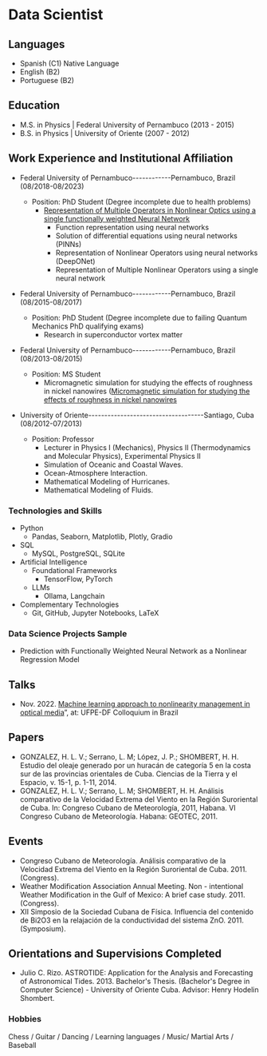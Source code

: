 # Data Scientist

## Languages

- Spanish (C1) Native Language
- English (B2)
- Portuguese (B2)

## Education 
- M.S. in Physics | Federal University of Pernambuco (2013 - 2015)
- B.S. in Physics | University of Oriente (2007 - 2012)

## Work Experience and Institutional Affiliation

- Federal University of Pernambuco------------Pernambuco, Brazil (08/2018-08/2023) 
  - Position: PhD Student (Degree incomplete due to health problems)
     - [Representation of Multiple Operators in Nonlinear Optics using a single functionally weighted Neural Network](https://www.youtube.com/watch?v=WtNqO2yZN9Y&t=3341s)
        - Function representation using neural networks
        - Solution of differential equations using neural networks (PINNs)
        - Representation of Nonlinear Operators using neural networks (DeepONet)
        - Representation of Multiple Nonlinear Operators using a single neural network  

- Federal University of Pernambuco------------Pernambuco, Brazil (08/2015-08/2017) 
  - Position: PhD Student (Degree incomplete due to failing Quantum Mechanics PhD qualifying exams)
     - Research in superconductor vortex matter

- Federal University of Pernambuco------------Pernambuco, Brazil (08/2013-08/2015) 
  - Position: MS Student
    - Micromagnetic simulation for studying the effects of roughness in nickel nanowires ([Micromagnetic simulation for studying the effects of roughness in nickel nanowires](https://repositorio.ufpe.br/bitstream/123456789/17699/1/Dissertacao-Version-Final.pdf)

    
- University of Oriente------------------------------------Santiago, Cuba (08/2012-07/2013)
  - Position: Professor
    - Lecturer in Physics I (Mechanics), Physics II (Thermodynamics and Molecular Physics), Experimental Physics II
    - Simulation of Oceanic and Coastal Waves.
    - Ocean-Atmosphere Interaction.
    - Mathematical Modeling of Hurricanes.
    - Mathematical Modeling of Fluids.
   
### Technologies and Skills
- Python
  - Pandas, Seaborn, Matplotlib, Plotly, Gradio  
- SQL
  - MySQL, PostgreSQL, SQLite 
- Artificial Intelligence
  - Foundational Frameworks 
    - TensorFlow, PyTorch  
  - LLMs
    - Ollama, Langchain
- Complementary Technologies
  - Git, GitHub, Jupyter Notebooks, LaTeX   

### Data Science Projects Sample
- Prediction with Functionally Weighted Neural Network as a Nonlinear Regression Model

## Talks

- Nov. 2022. [Machine learning approach to nonlinearity management in optical media](https://www.youtube.com/watch?v=WtNqO2yZN9Y&t=3341s)”, at: UFPE-DF Colloquium in Brazil 

## Papers

- GONZALEZ, H. L. V.; Serrano, L. M; López, J. P.;
SHOMBERT, H. H. Estudio del oleaje generado por un
huracán de categoría 5 en la costa sur de las provincias
orientales de Cuba. Ciencias de la Tierra y el Espacio, v.
15-1, p. 1-11, 2014.
- GONZALEZ, H. L. V.; Serrano, L. M; SHOMBERT, H. H.
Análisis comparativo de la Velocidad Extrema del Viento en
la Región Suroriental de Cuba. In: Congreso Cubano de
Meteorología, 2011, Habana. VI Congreso Cubano de
Meteorología. Habana: GEOTEC, 2011.

## Events 

- Congreso Cubano de Meteorología. Análisis comparativo de
la Velocidad Extrema del Viento en la Región Suroriental de
Cuba. 2011. (Congress).
- Weather Modification Association Annual Meeting. Non -
intentional Weather Modification in the Gulf of Mexico: A
brief case study. 2011. (Congress).
- XII Simposio de la Sociedad Cubana de Física. Influencia del
contenido de Bi2O3 en la relajación de la conductividad
del sistema ZnO. 2011. (Symposium).

## Orientations and Supervisions Completed

- Julio C. Rizo. ASTROTIDE: Application for the Analysis and
Forecasting of Astronomical Tides. 2013. Bachelor's Thesis. (Bachelor's Degree in Computer Science) - University of Oriente Cuba.
Advisor: Henry Hodelin Shombert.

### Hobbies

Chess / Guitar / Dancing / 
Learning languages / Music/ 
Martial Arts / Baseball

